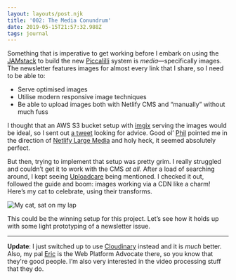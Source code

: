 ```yaml
---
layout: layouts/post.njk
title: '002: The Media Conundrum'
date: 2019-05-15T21:57:32.988Z
tags: journal
---
```

Something that is imperative to get working before I embark on using the [JAMstack](https://jamstack.org/) to build the new [Piccalilli](http://piccalil.li/) system is _media_—specifically images. The newsletter features images for almost every link that I share, so I need to be able to:

* Serve optimised images
* Utilise modern responsive image techniques
* Be able to upload images both with Netlify CMS and “manually” without much fuss

I thought that an AWS S3 bucket setup with [imgix](https://www.imgix.com/) serving the images would be ideal, so I sent out [a tweet](https://twitter.com/andybelldesign/status/1128671364334981120) looking for advice. Good ol’ [Phil](https://twitter.com/philhawksworth) pointed me in the direction of [Netlify Large Media](https://www.netlify.com/products/large-media/) and holy heck, it seemed absolutely perfect. 

But then, trying to implement that setup was pretty grim. I really struggled and couldn’t get it to work with the CMS _at all._ After a load of searching around, I kept seeing [Uploadcare](https://uploadcare.com) being mentioned. I checked it out, followed the guide and boom: images working via a CDN like a charm! Here’s my cat to celebrate, using their transforms.

![My cat, sat on my lap](https://res.cloudinary.com/andybelldesign/image/upload/c_scale,f_auto,q_auto,w_1000/v1557995438/IMG_0440_kqonri.jpg "My cat, sat on my lap")

This could be the winning setup for this project. Let’s see how it holds up with some light prototyping of a newsletter issue.

- - -

**Update**: I just switched up to use [Cloudinary](https://cloudinary.com/) instead and it is _much_ better. Also, my pal [Eric](https://twitter.com/etportis) is the Web Platform Advocate there, so you know that they're good people. I’m also very interested in the video processing stuff that they do.
